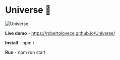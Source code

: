 # Universe 🌌 
![Universe](https://user-images.githubusercontent.com/48356710/130368571-7ba4db6e-33fe-408d-974b-524e6205b3e5.png)

__Live demo__ - https://robertolovece.github.io/Universe/

__Install__ - npm i

__Run__ - npm run start
